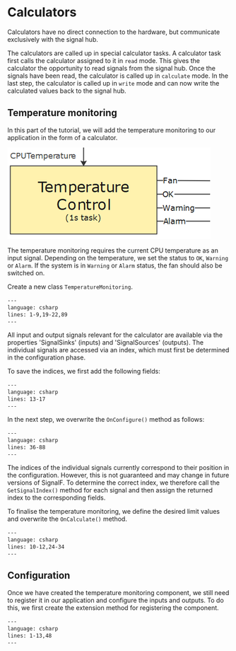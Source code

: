 # Calculators

Calculators have no direct connection to the hardware, but communicate exclusively with the signal hub.

The calculators are called up in special calculator tasks. A calculator task first calls the calculator assigned to it in  `read` mode. This gives the calculator the opportunity to read signals from the signal hub. Once the signals have been read, the calculator is called up in `calculate` mode. In the last step, the calculator is called up in `write` mode and can now write the calculated values back to the signal hub.

## Temperature monitoring
In this part of the tutorial, we will add the temperature monitoring to our application in the form of a calculator.

![Calculator](assets/images/Calculator.png)

The temperature monitoring requires the current CPU temperature as an input signal. Depending on the temperature, we set the status to `OK`, `Warning` or `Alarm`. If the system is in `Warning` or `Alarm` status, the fan should also be switched on. 

Create a new class `TemperatureMonitoring`.

```{literalinclude} assets/code/TemperatureMonitoring.cs
---
language: csharp
lines: 1-9,19-22,89
---
```

All input and output signals relevant for the calculator are available via the properties 'SignalSinks' (inputs) and 'SignalSources' (outputs).
The individual signals are accessed via an index, which must first be determined in the configuration phase.

To save the indices, we first add the following fields:

```{literalinclude} assets/code/TemperatureMonitoring.cs
---
language: csharp
lines: 13-17
---
```
In the next step, we overwrite the `OnConfigure()` method as follows:

```{literalinclude} assets/code/TemperatureMonitoring.cs
---
language: csharp
lines: 36-88
---
```

The indices of the individual signals currently correspond to their position in the configuration. However, this is not guaranteed and may change in future versions of SignalF. To determine the correct index, we therefore call the `GetSignalIndex()` method for each signal and then assign the returned index to the corresponding fields.

To finalise the temperature monitoring, we define the desired limit values and overwrite the `OnCalculate()` method.

```{literalinclude} assets/code/TemperatureMonitoring.cs
---
language: csharp
lines: 10-12,24-34
---
```

## Configuration
Once we have created the temperature monitoring component, we still need to register it in our application and configure the inputs and outputs. To do this, we first create the extension method for registering the component.

```{literalinclude} assets/code/MonitoringExtensions.cs
---
language: csharp
lines: 1-13,48
---
```